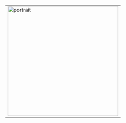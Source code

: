 <table>
  <tr>
    <td>
      
  <img src="https://github.com/bmson/bmson/assets/890821/a3789308-10f2-4ccd-ad7a-a9a03c05c007" alt="portrait" width="350px" />
    </td>
  </tr>
</table>
